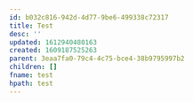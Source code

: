 ```yaml
---
id: b032c816-942d-4d77-9be6-499338c72317
title: Test
desc: ''
updated: 1612940480163
created: 1609187525263
parent: 3eaa7fa0-79c4-4c75-bce4-38b9795997b2
children: []
fname: test
hpath: test
---
```




